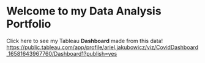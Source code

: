 # Welcome to my Data Analysis Portfolio

Click here to see my Tableau <b> Dashboard </b> made from this data!
https://public.tableau.com/app/profile/ariel.jakubowicz/viz/CovidDashboard_16581643967760/Dashboard1?publish=yes
